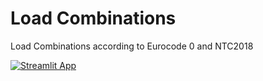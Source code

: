 # Load Combinations
 Load Combinations according to Eurocode 0 and NTC2018
 
 [![Streamlit App](https://static.streamlit.io/badges/streamlit_badge_black_white.svg)](https://load-combinations.streamlitapp.com/)
